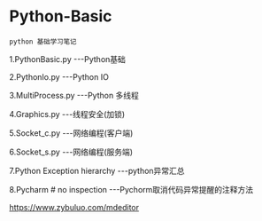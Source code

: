 # Python-Basic
`python 基础学习笔记`


1.PythonBasic.py             ---Python基础

2.PythonIo.py                ---Python IO

3.MultiProcess.py            ---Python 多线程

4.Graphics.py                ---线程安全(加锁)

5.Socket_c.py                ---网络编程(客户端)

6.Socket_s.py                ---网络编程(服务端)

7.Python Exception hierarchy ---python异常汇总

8.Pycharm # no inspection    ---Pychorm取消代码异常提醒的注释方法

https://www.zybuluo.com/mdeditor
